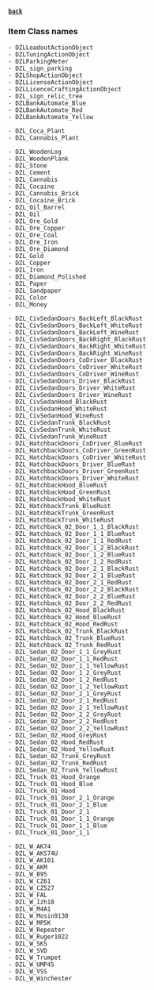 
[**`back`**](./Readme.md)

### Item Class names

    - DZLLoadoutActionObject
    - DZLTuningActionObject
    - DZLParkingMeter
    - DZL_sign_parking
    - DZLShopActionObject
    - DZLLicenseActionObject
    - DZLLicenceCraftingActionObject
    - DZL_sign_relic_tree
    - DZLBankAutomate_Blue
    - DZLBankAutomate_Red
    - DZLBankAutomate_Yellow

    - DZL_Coca_Plant
    - DZL_Cannabis_Plant
    
    - DZL_WoodenLog
    - DZL_WoodenPlank
    - DZL_Stone
    - DZL_Cement
    - DZL_Cannabis
    - DZL_Cocaine
    - DZL_Cannabis_Brick
    - DZL_Cocaine_Brick
    - DZL_Oil_Barrel
    - DZL_Oil
    - DZL_Ore_Gold
    - DZL_Ore_Copper
    - DZL_Ore_Coal
    - DZL_Ore_Iron
    - DZL_Ore_Diamond
    - DZL_Gold
    - DZL_Copper
    - DZL_Iron
    - DZL_Diamond_Polished
    - DZL_Paper
    - DZL_Sandpaper
    - DZL_Color
    - DZL_Money
    
    - DZL_CivSedanDoors_BackLeft_BlackRust
    - DZL_CivSedanDoors_BackLeft_WhiteRust
    - DZL_CivSedanDoors_BackLeft_WineRust
    - DZL_CivSedanDoors_BackRight_BlackRust
    - DZL_CivSedanDoors_BackRight_WhiteRust
    - DZL_CivSedanDoors_BackRight_WineRust
    - DZL_CivSedanDoors_CoDriver_BlackRust
    - DZL_CivSedanDoors_CoDriver_WhiteRust
    - DZL_CivSedanDoors_CoDriver_WineRust
    - DZL_CivSedanDoors_Driver_BlackRust
    - DZL_CivSedanDoors_Driver_WhiteRust
    - DZL_CivSedanDoors_Driver_WineRust
    - DZL_CivSedanHood_BlackRust
    - DZL_CivSedanHood_WhiteRust
    - DZL_CivSedanHood_WineRust
    - DZL_CivSedanTrunk_BlackRust
    - DZL_CivSedanTrunk_WhiteRust
    - DZL_CivSedanTrunk_WineRust
    - DZL_HatchbackDoors_CoDriver_BlueRust
    - DZL_HatchbackDoors_CoDriver_GreenRust
    - DZL_HatchbackDoors_CoDriver_WhiteRust
    - DZL_HatchbackDoors_Driver_BlueRust
    - DZL_HatchbackDoors_Driver_GreenRust
    - DZL_HatchbackDoors_Driver_WhiteRust
    - DZL_HatchbackHood_BlueRust
    - DZL_HatchbackHood_GreenRust
    - DZL_HatchbackHood_WhiteRust
    - DZL_HatchbackTrunk_BlueRust
    - DZL_HatchbackTrunk_GreenRust
    - DZL_HatchbackTrunk_WhiteRust
    - DZL_Hatchback_02_Door_1_1_BlackRust
    - DZL_Hatchback_02_Door_1_1_BlueRust
    - DZL_Hatchback_02_Door_1_1_RedRust
    - DZL_Hatchback_02_Door_1_2_BlackRust
    - DZL_Hatchback_02_Door_1_2_BlueRust
    - DZL_Hatchback_02_Door_1_2_RedRust
    - DZL_Hatchback_02_Door_2_1_BlackRust
    - DZL_Hatchback_02_Door_2_1_BlueRust
    - DZL_Hatchback_02_Door_2_1_RedRust
    - DZL_Hatchback_02_Door_2_2_BlackRust
    - DZL_Hatchback_02_Door_2_2_BlueRust
    - DZL_Hatchback_02_Door_2_2_RedRust
    - DZL_Hatchback_02_Hood_BlackRust
    - DZL_Hatchback_02_Hood_BlueRust
    - DZL_Hatchback_02_Hood_RedRust
    - DZL_Hatchback_02_Trunk_BlackRust
    - DZL_Hatchback_02_Trunk_BlueRust
    - DZL_Hatchback_02_Trunk_RedRust
    - DZL_Sedan_02_Door_1_1_GreyRust
    - DZL_Sedan_02_Door_1_1_RedRust
    - DZL_Sedan_02_Door_1_1_YellowRust
    - DZL_Sedan_02_Door_1_2_GreyRust
    - DZL_Sedan_02_Door_1_2_RedRust
    - DZL_Sedan_02_Door_1_2_YellowRust
    - DZL_Sedan_02_Door_2_1_GreyRust
    - DZL_Sedan_02_Door_2_1_RedRust
    - DZL_Sedan_02_Door_2_1_YellowRust
    - DZL_Sedan_02_Door_2_2_GreyRust
    - DZL_Sedan_02_Door_2_2_RedRust
    - DZL_Sedan_02_Door_2_2_YellowRust
    - DZL_Sedan_02_Hood_GreyRust
    - DZL_Sedan_02_Hood_RedRust
    - DZL_Sedan_02_Hood_YellowRust
    - DZL_Sedan_02_Trunk_GreyRust
    - DZL_Sedan_02_Trunk_RedRust
    - DZL_Sedan_02_Trunk_YellowRust
    - DZL_Truck_01_Hood_Orange
    - DZL_Truck_01_Hood_Blue
    - DZL_Truck_01_Hood
    - DZL_Truck_01_Door_2_1_Orange
    - DZL_Truck_01_Door_2_1_Blue
    - DZL_Truck_01_Door_2_1
    - DZL_Truck_01_Door_1_1_Orange
    - DZL_Truck_01_Door_1_1_Blue
    - DZL_Truck_01_Door_1_1

    - DZL_W_AK74
    - DZL_W_AKS74U
    - DZL_W_AK101
    - DZL_W_AKM
    - DZL_W_B95
    - DZL_W_CZ61
    - DZL_W_CZ527
    - DZL_W_FAL
    - DZL_W_Izh18
    - DZL_W_M4A1
    - DZL_W_Mosin9130
    - DZL_W_MP5K
    - DZL_W_Repeater
    - DZL_W_Ruger1022
    - DZL_W_SKS
    - DZL_W_SVD
    - DZL_W_Trumpet
    - DZL_W_UMP45
    - DZL_W_VSS
    - DZL_W_Winchester